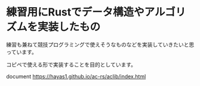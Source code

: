 # 練習用にRustでデータ構造やアルゴリズムを実装したもの

練習も兼ねて競技プログラミングで使えそうなものなどを実装していきたいと思っています。

コピペで使える形で実装することを目的としています。

document https://hayas1.github.io/ac-rs/aclib/index.html
